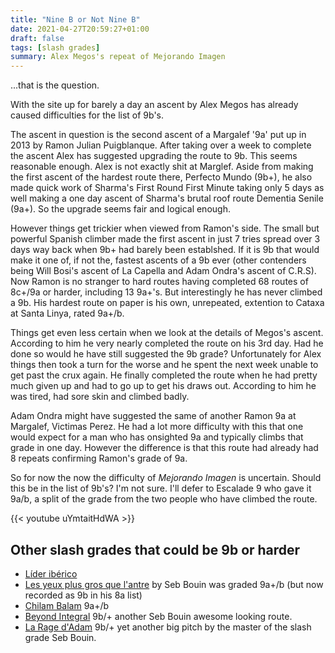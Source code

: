 ```yaml
---
title: "Nine B or Not Nine B"
date: 2021-04-27T20:59:27+01:00
draft: false
tags: [slash grades]
summary: Alex Megos's repeat of Mejorando Imagen
---
```


...that is the question.

With the site up for barely a day an ascent by Alex Megos has already caused difficulties for the list of 9b's.

The ascent in question is the second ascent of a Margalef '9a' put up in 2013 by Ramon Julian Puigblanque. After taking over a week to complete the ascent Alex has suggested upgrading the route to 9b. This seems reasonable enough. Alex is not exactly shit at Marglef. Aside from making the first ascent of the hardest route there, Perfecto Mundo (9b+), he also made quick work of Sharma's First Round First Minute taking only 5 days as well making a one day ascent of Sharma's brutal roof route Dementia Senile (9a+). So the upgrade seems fair and logical enough.

However things get trickier when viewed from Ramon's side. The small but powerful Spanish climber made the first ascent in just 7 tries spread over 3 days way back when 9b+ had barely been establshed. If it is 9b that would make it one of, if not the, fastest ascents of a 9b ever (other contenders being Will Bosi's ascent of La Capella and Adam Ondra's ascent of C.R.S). Now Ramon is no stranger to hard routes having completed 68 routes of 8c+/9a or harder, including 13 9a+'s. But interestingly he has never climbed a 9b. His hardest route on paper is his own, unrepeated, extention to Cataxa at Santa Linya, rated 9a+/b.

Things get even less certain when we look at the details of Megos's ascent. According to him he very nearly completed the route on his 3rd day. Had he done so would he have still suggested the 9b grade? Unfortunately for Alex things then took a turn for the worse and he spent the next week unable to get past the crux again. He finally completed the route when he had pretty much given up and had to go up to get his draws out. According to him he was tired, had sore skin and climbed badly. 

Adam Ondra might have suggested the same of another Ramon 9a  at Margalef, Victimas Perez. He had a lot more difficulty with this that one would expect for a man who has onsighted 9a and typically climbs that grade in one day. However the difference is that this route had already had 8 repeats confirming Ramon's grade of 9a.

So for now the now the difficulty of *Mejorando Imagen* is uncertain. Should this be in the list of 9b's? I'm not sure. I'll defer to Escalade 9 who gave it 9a/b, a split of the grade from the two people who have climbed the route.

{{< youtube uYmtaitHdWA >}}

## Other slash grades that could be 9b or harder

- [Líder ibérico](https://www.8a.nu/news/lider-iberico-9a+-b-by-alex-garriga-6ytrm)
- [Les yeux plus gros que l'antre](https://www.8a.nu/crags/sportclimbing/france/russan/sectors/unknown-sector/routes/les-yeux-plus-gros-que-lantre) by Seb Bouin was graded 9a+/b (but now recorded as 9b in his 8a list)
- [Chilam Balam](https://www.8a.nu/crags/sportclimbing/spain/villanueva-del-rosario/sectors/andalucia/routes/chilam-balam) 9a+/b
- [Beyond Integral](https://www.8a.nu/crags/sportclimbing/france/pic-saint-loup/sectors/baume-des-escargots/routes/beyond-integral) 9b/+ another Seb Bouin awesome looking route.
- [La Rage d'Adam](https://www.8a.nu/crags/sportclimbing/france/verdon/sectors/ramirole/routes/la-rage-dadam) 9b/+ yet another big pitch by the master of the slash grade Seb Bouin.